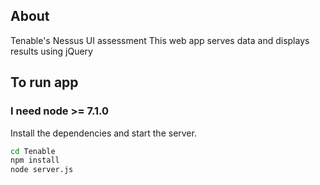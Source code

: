 ## About

Tenable's Nessus UI assessment
This web app serves data and displays results using jQuery

## To run app

### I need node >= 7.1.0

Install the dependencies and start the server.

```sh
cd Tenable
npm install
node server.js
```

